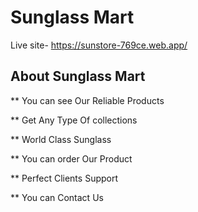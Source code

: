  # Sunglass Mart
 
Live site- https://sunstore-769ce.web.app/

## About Sunglass Mart

** You can see Our Reliable Products

** Get Any Type Of collections

** World Class Sunglass

** You can order Our Product

** Perfect Clients Support

** You can Contact Us
